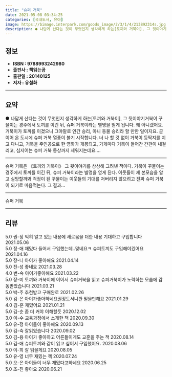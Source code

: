 ```yaml
---
title: "슈퍼 거북"
date: 2021-05-08 03:34:25
categories: [국내도서, 유아]
image: https://bimage.interpark.com/goods_image/2/3/1/4/213892314s.jpg
description: ● 나답게 산다는 것이 무엇인지 생각하게 하는[토끼와 거북이], 그 뒷이야기거북이 꾸물이는 경주에서 토끼를 이긴 뒤, 슈퍼 거북이라는 별명을 얻게 됩니다. 왜 아니겠어요. 거북이가 토끼를 이겼으니 그야말로 인간 승리, 아니 동물 승리라 할 만한 일이지요. 곧이어 온 도시에 슈퍼 거북
---
```


## **정보**

- **ISBN : 9788993242980**
- **출판사 : 책읽는곰**
- **출판일 : 20140125**
- **저자 : 유설화**

------



## **요약**

●  나답게 산다는 것이 무엇인지 생각하게 하는[토끼와 거북이], 그 뒷이야기거북이 꾸물이는 경주에서 토끼를 이긴 뒤, 슈퍼 거북이라는 별명을 얻게 됩니다. 왜 아니겠어요. 거북이가 토끼를 이겼으니 그야말로 인간 승리, 아니 동물 승리라 할 만한 일이지요. 곧이어 온 도시에 슈퍼 거북 열풍이 불기 시작합니다. 너 나 할 것 없이 거북이 등딱지를 지고 다니고, 거북을 주인공으로 한 영화가 개봉되고, 가게마다 거북이 들어간 간판이 내걸리고, 심지어는 슈퍼 거북 동상까지 세워지는데요….

------

슈퍼 거북은 《토끼와 거북이》 그 뒷이야기를 상상해 그려낸 책이다. 거북이 꾸물이는 경주에서 토끼를 이긴 뒤, 슈퍼 거북이라는 별명을 얻게 된다. 이웃들이 제 본모습을 알고 실망할까봐 걱정이 된 꾸물이는 이웃들의 기대를 저버리지 않으려고 진짜 슈퍼 거북이 되기로 마음먹는다. 그 결과... 

------


슈퍼 거북 

------


## **리뷰** 

5.0 권-정 익히 알고 있는 내용에 새로움을 더한 내용 기대하고 구입합니다 2021.05.06 <br/>5.0 정-애 재밌다 들어서 구입했는데..맞네요ㅋ
슈퍼토끼도 구입해야겠어요 2021.04.16 <br/>5.0 장-니 아이가 좋아해요 2021.04.14 <br/>5.0 진-성 좋네요 2021.03.28 <br/>4.0 변-숙 아이가좋아해요 2021.03.22 <br/>5.0 장-미 토끼와 거북이에 이어서 슈퍼거북을 읽고 슈퍼거북이가 노력하는 모습에 감동받았습니다 2021.03.21 <br/>5.0 박-주 추천받고 구매완로 2021.02.26 <br/>5.0 김-은 아이가좋아하네요권장도서니깐 믿을만해요 2021.01.29 <br/>4.0 김-훈 재밌어요 2021.01.21 <br/>5.0 김-순 좀 더 커야 이해할듯 2020.12.02 <br/>3.0 이-수 교육과정에서 소개한 책 2020.09.30 <br/>5.0 유-정 아이들이 좋아해요 2020.09.13 <br/>5.0 김-숙 잘읽었습니다  2020.09.02 <br/>5.0 김-용 아이가 좋아하고 어른들이게도 교훈을 주는 책 2020.08.14 <br/>5.0 김-애 슈퍼토끼와 같이 읽고 싶어서 구입했어요. 2020.08.06 <br/>5.0 이-희 잘 읽을게요 2020.08.05 <br/>5.0 유-영 너무 재밌는 책 2020.07.24 <br/>5.0 오-은 아이들이 너무 재밌다고하네요 2020.06.25 <br/>5.0 조-진 좋아요 2020.06.21 <br/>